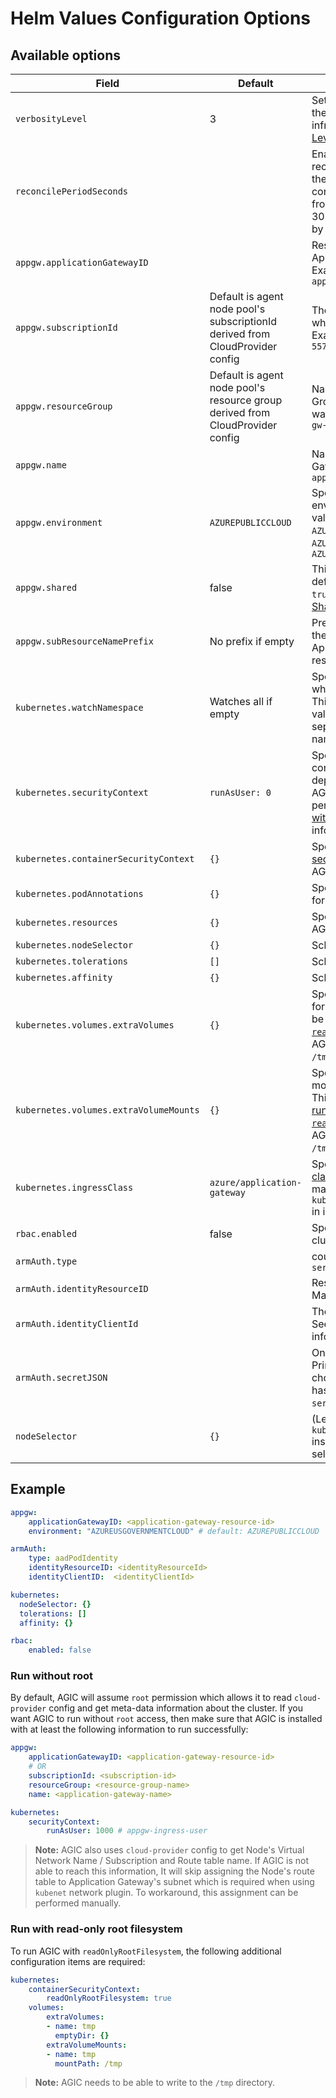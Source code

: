 # Helm Values Configuration Options

## Available options

| Field | Default | Description |
| - | - | - |
| `verbosityLevel`| 3 | Sets the verbosity level of the AGIC logging infrastructure. See [Logging Levels](troubleshooting.md#logging-levels) for possible values. |
| `reconcilePeriodSeconds` | | Enable periodic reconciliation to checks if the latest gateway configuration is different from what it cached. Range: 30 - 300 seconds. Disabled by default. |
| `appgw.applicationGatewayID` | | Resource Id of the Application Gateway. Example: `applicationgatewayd0f0` |
| `appgw.subscriptionId` | Default is agent node pool's subscriptionId derived from CloudProvider config  | The Azure Subscription ID in which App Gateway resides. Example: `a123b234-a3b4-557d-b2df-a0bc12de1234` |
| `appgw.resourceGroup` | Default is agent node pool's resource group derived from CloudProvider config | Name of the Azure Resource Group in which App Gateway was created. Example: `app-gw-resource-group` |
| `appgw.name` | | Name of the Application Gateway. Example: `applicationgatewayd0f0` |
| `appgw.environment`| `AZUREPUBLICCLOUD` | Specify which cloud environment. Possbile values: `AZURECHINACLOUD`, `AZUREGERMANCLOUD`, `AZUREPUBLICCLOUD`, `AZUREUSGOVERNMENTCLOUD` |
| `appgw.shared` | false | This boolean flag should be defaulted to `false`. Set to `true` should you need a [Shared App Gateway](how-tos/prevent-agic-from-overwriting.md). |
| `appgw.subResourceNamePrefix` | No prefix if empty | Prefix that should be used in the naming of the Application Gateway's sub-resources|
| `kubernetes.watchNamespace` | Watches all if empty | Specify the name space, which AGIC should watch. This could be a single string value, or a comma-separated list of namespaces. |
| `kubernetes.securityContext` | `runAsUser: 0` | Specify the pod security context to use with AGIC deployment. By default, AGIC will assume `root` permission. Jump to [Run without root](#run-without-root) for more information. |
| `kubernetes.containerSecurityContext` | `{}` | Specify the [container security context](https://kubernetes.io/docs/tasks/configure-pod-container/security-context/#set-the-security-context-for-a-container) to use with AGIC deployment. |
| `kubernetes.podAnnotations` | `{}` | Specify custom annotations for AGIC pod |
| `kubernetes.resources` | `{}` | Specify [resource quota](https://kubernetes.io/docs/concepts/configuration/manage-resources-containers/) for AGIC pod |
| `kubernetes.nodeSelector` | `{}` | Scheduling node selector |
| `kubernetes.tolerations` | `[]` | Scheduling tolerations |
| `kubernetes.affinity` | `{}` | Scheduling affinity |
| `kubernetes.volumes.extraVolumes` | `{}` | Specify additional volumes for the AGIC pod. This can be useful when [running on a `readOnlyRootFilesystem`](#run-with-read-only-root-filesystem), as AGIC requires a writeable `/tmp` directory. |
| `kubernetes.volumes.extraVolumeMounts` | `{}` | Specify additional volume mounts for the AGIC pod. This can be useful when [running on a `readOnlyRootFilesystem`](#run-with-read-only-root-filesystem), as AGIC requires a writeable `/tmp` directory. |
| `kubernetes.ingressClass` | `azure/application-gateway` | Specify a [custom ingress class](features\custom-ingress-class.md) which will be used to match `kubernetes.io/ingress.class` in ingress manifest |
| `rbac.enabled` | false | Specify true if kubernetes cluster is rbac enabled |
| `armAuth.type` | | could be `aadPodIdentity` or `servicePrincipal` |
| `armAuth.identityResourceID` | | Resource ID of the Azure Managed Identity |
| `armAuth.identityClientId` | | The Client ID of the Identity. See below for more information on Identity |
| `armAuth.secretJSON` | | Only needed when Service Principal Secret type is chosen (when `armAuth.type` has been set to `servicePrincipal`) |
| `nodeSelector` | `{}` | (Legacy: use `kubernetes.nodeSelector` instead) Scheduling node selector |

## Example

```yaml
appgw:
    applicationGatewayID: <application-gateway-resource-id>
    environment: "AZUREUSGOVERNMENTCLOUD" # default: AZUREPUBLICCLOUD

armAuth:
    type: aadPodIdentity
    identityResourceID: <identityResourceId>
    identityClientID:  <identityClientId>

kubernetes:
  nodeSelector: {}
  tolerations: []
  affinity: {}

rbac:
    enabled: false
```

### Run without root

By default, AGIC will assume `root` permission which allows it to read `cloud-provider` config and get meta-data information about the cluster.
If you want AGIC to run without `root` access, then make sure that AGIC is installed with at least the following information to run successfully:

```yaml
appgw:
    applicationGatewayID: <application-gateway-resource-id>
    # OR
    subscriptionId: <subscription-id>
    resourceGroup: <resource-group-name>
    name: <application-gateway-name>

kubernetes:
    securityContext:
        runAsUser: 1000 # appgw-ingress-user
```

> **Note:** AGIC also uses `cloud-provider` config to get Node's Virtual Network Name / Subscription and Route table name. If AGIC is not able to reach this information,  It will skip assigning the Node's route table to Application Gateway's subnet which is required when using `kubenet` network plugin. To workaround, this assignment can be performed manually.

### Run with read-only root filesystem

To run AGIC with `readOnlyRootFilesystem`, the following additional configuration items are required:

```yaml
kubernetes:
    containerSecurityContext:
        readOnlyRootFilesystem: true
    volumes:
        extraVolumes:
        - name: tmp
          emptyDir: {}
        extraVolumeMounts:
        - name: tmp
          mountPath: /tmp
```

> **Note:** AGIC needs to be able to write to the `/tmp` directory.
